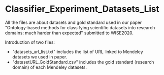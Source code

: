 # Classifier_Experiment_Datasets_List

All the files are about datasets and gold standard used in our paper "Ontology-based methods for classifying scientific datasets into research domains: much harder than expected" submitted to WISE2020.

Introduction of two files:

- "datasets_url_list.txt" includes the list of URL linked to Mendeley datasets we used in paper.
- "datasetURL_GoldStandard.csv" includes the gold standard (research domain) of each Mendeley datasets.
